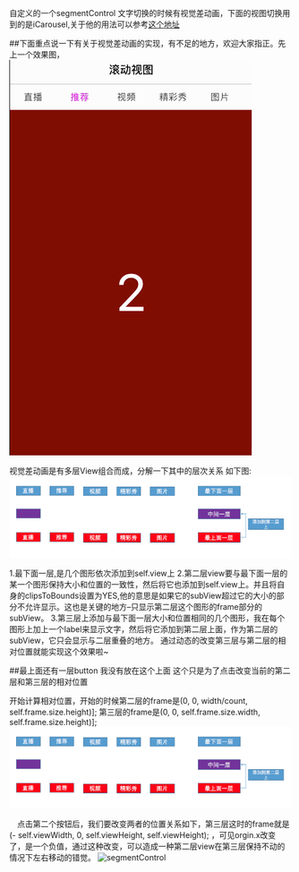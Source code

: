 自定义的一个segmentControl 文字切换的时候有视觉差动画，下面的视图切换用到的是iCarousel,关于他的用法可以参考[这个地址](https://github.com/nicklockwood/iCarousel)

##下面重点说一下有关于视觉差动画的实现，有不足的地方，欢迎大家指正。先上一个效果图，
![segmentControl](https://github.com/zhangjiang1203/ZJCustomSegment/blob/master/ZJCustomSegment/visionDifferenceGif.gif "segmentControl")

视觉差动画是有多层View组合而成，分解一下其中的层次关系 如下图:
![segmentControl](https://github.com/zhangjiang1203/ZJCustomSegment/blob/master/ZJCustomSegment/firstPage.png "segmentControl")

1.最下面一层,是几个图形依次添加到self.view上
2.第二层view要与最下面一层的某一个图形保持大小和位置的一致性，然后将它也添加到self.view上。并且将自身的clipsToBounds设置为YES,他的意思是如果它的subView超过它的大小的部分不允许显示。这也是关键的地方–只显示第二层这个图形的frame部分的subView。
3.第三层上添加与最下面一层大小和位置相同的几个图形，我在每个图形上加上一个label来显示文字，然后将它添加到第二层上面，作为第二层的subView，它只会显示与二层重叠的地方。
通过动态的改变第三层与第二层的相对位置就能实现这个效果啦~

##最上面还有一层button 我没有放在这个上面 这个只是为了点击改变当前的第二层和第三层的相对位置

开始计算相对位置，开始的时候第二层的frame是(0, 0, width/count, self.frame.size.height)]; 第三层的frame是(0, 0, self.frame.size.width, self.frame.size.height)];
![segmentControl](https://github.com/zhangjiang1203/ZJCustomSegment/blob/master/ZJCustomSegment/firstPage.png "segmentControl")

　点击第二个按钮后，我们要改变两者的位置关系如下，第三层这时的frame就是(- self.viewWidth, 0, self.viewHeight, self.viewHeight); 
，可见orgin.x改变了，是一个负值，通过这种改变，可以造成一种第二层view在第三层保持不动的情况下左右移动的错觉。
![segmentControl](https://github.com/zhangjiang1203/ZJCustomSegment/blob/master/ZJCustomSegment/secondPage.png"segmentControl")

